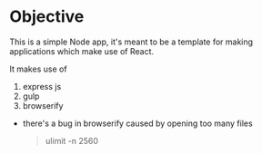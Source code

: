 # Objective

This is a simple Node app, it's meant to be a template for making applications which make use of React.

It makes use of

1. express js
1. gulp
1. browserify
  * there's a bug in browserify caused by opening too many files
    > ulimit -n 2560

